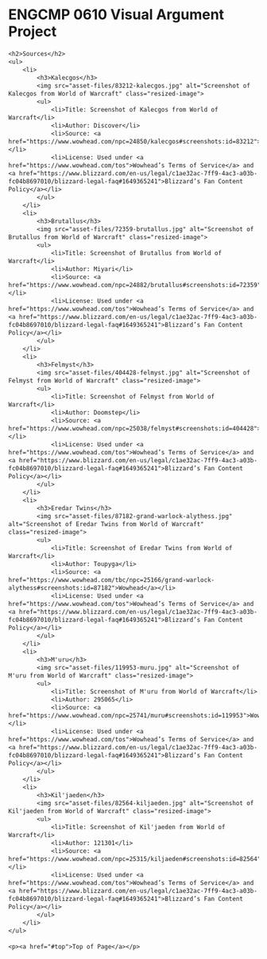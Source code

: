 <!DOCTYPE html>
<html>
<head>
    <title>ENGCMP 0610 Visual Argument</title>
    <style>
        .resized-image {
            width: 300px;
            height: 200px;
        }
    </style>
</head>
<body>
    <h1>ENGCMP 0610 Visual Argument Project</h1>
    
    <h2>Sources</h2>
    <ul>
        <li>
            <h3>Kalecgos</h3>
            <img src="asset-files/83212-kalecgos.jpg" alt="Screenshot of Kalecgos from World of Warcraft" class="resized-image">
            <ul>
                <li>Title: Screenshot of Kalecgos from World of Warcraft</li>
                <li>Author: Discover</li>
                <li>Source: <a href="https://www.wowhead.com/npc=24850/kalecgos#screenshots:id=83212">Wowhead</a></li>
                <li>License: Used under <a href="https://www.wowhead.com/tos">Wowhead’s Terms of Service</a> and <a href="https://www.blizzard.com/en-us/legal/c1ae32ac-7ff9-4ac3-a03b-fc04b8697010/blizzard-legal-faq#1649365241">Blizzard’s Fan Content Policy</a></li>
            </ul>
        </li>
        <li>
            <h3>Brutallus</h3>
            <img src="asset-files/72359-brutallus.jpg" alt="Screenshot of Brutallus from World of Warcraft" class="resized-image">
            <ul>
                <li>Title: Screenshot of Brutallus from World of Warcraft</li>
                <li>Author: Miyari</li>
                <li>Source: <a href="https://www.wowhead.com/npc=24882/brutallus#screenshots:id=72359">Wowhead</a></li>
                <li>License: Used under <a href="https://www.wowhead.com/tos">Wowhead’s Terms of Service</a> and <a href="https://www.blizzard.com/en-us/legal/c1ae32ac-7ff9-4ac3-a03b-fc04b8697010/blizzard-legal-faq#1649365241">Blizzard’s Fan Content Policy</a></li>
            </ul>
        </li>
        <li>
            <h3>Felmyst</h3>
            <img src="asset-files/404428-felmyst.jpg" alt="Screenshot of Felmyst from World of Warcraft" class="resized-image">
            <ul>
                <li>Title: Screenshot of Felmyst from World of Warcraft</li>
                <li>Author: Doomstep</li>
                <li>Source: <a href="https://www.wowhead.com/npc=25038/felmyst#screenshots:id=404428">Wowhead</a></li>
                <li>License: Used under <a href="https://www.wowhead.com/tos">Wowhead’s Terms of Service</a> and <a href="https://www.blizzard.com/en-us/legal/c1ae32ac-7ff9-4ac3-a03b-fc04b8697010/blizzard-legal-faq#1649365241">Blizzard’s Fan Content Policy</a></li>
            </ul>
        </li>
        <li>
            <h3>Eredar Twins</h3>
            <img src="asset-files/87182-grand-warlock-alythess.jpg" alt="Screenshot of Eredar Twins from World of Warcraft" class="resized-image">
            <ul>
                <li>Title: Screenshot of Eredar Twins from World of Warcraft</li>
                <li>Author: Toupyga</li>
                <li>Source: <a href="https://www.wowhead.com/tbc/npc=25166/grand-warlock-alythess#screenshots:id=87182">Wowhead</a></li>
                <li>License: Used under <a href="https://www.wowhead.com/tos">Wowhead’s Terms of Service</a> and <a href="https://www.blizzard.com/en-us/legal/c1ae32ac-7ff9-4ac3-a03b-fc04b8697010/blizzard-legal-faq#1649365241">Blizzard’s Fan Content Policy</a></li>
            </ul>
        </li>
        <li>
            <h3>M'uru</h3>
            <img src="asset-files/119953-muru.jpg" alt="Screenshot of M'uru from World of Warcraft" class="resized-image">
            <ul>
                <li>Title: Screenshot of M'uru from World of Warcraft</li>
                <li>Author: 295065</li>
                <li>Source: <a href="https://www.wowhead.com/npc=25741/muru#screenshots:id=119953">Wowhead</a></li>
                <li>License: Used under <a href="https://www.wowhead.com/tos">Wowhead’s Terms of Service</a> and <a href="https://www.blizzard.com/en-us/legal/c1ae32ac-7ff9-4ac3-a03b-fc04b8697010/blizzard-legal-faq#1649365241">Blizzard’s Fan Content Policy</a></li>
            </ul>
        </li>
        <li>
            <h3>Kil'jaeden</h3>
            <img src="asset-files/82564-kiljaeden.jpg" alt="Screenshot of Kil'jaeden from World of Warcraft" class="resized-image">
            <ul>
                <li>Title: Screenshot of Kil'jaeden from World of Warcraft</li>
                <li>Author: 121301</li>
                <li>Source: <a href="https://www.wowhead.com/npc=25315/kiljaeden#screenshots:id=82564">Wowhead</a></li>
                <li>License: Used under <a href="https://www.wowhead.com/tos">Wowhead’s Terms of Service</a> and <a href="https://www.blizzard.com/en-us/legal/c1ae32ac-7ff9-4ac3-a03b-fc04b8697010/blizzard-legal-faq#1649365241">Blizzard’s Fan Content Policy</a></li>
            </ul>
        </li>
    </ul>

    <p><a href="#top">Top of Page</a></p>
</body>
</html>
